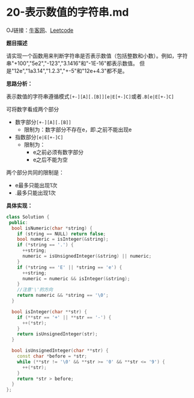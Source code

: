 # 20-表示数值的字符串.md

OJ链接：[牛客网](https://www.nowcoder.com/practice/6f8c901d091949a5837e24bb82a731f2?tpId=13&tqId=11206&tPage=3&rp=3&ru=%2Fta%2Fcoding-interviews&qru=%2Fta%2Fcoding-interviews%2Fquestion-ranking)、[Leetcode](https://leetcode.com/problems/valid-number/description/)

**题目描述**

请实现一个函数用来判断字符串是否表示数值（包括整数和小数）。例如，字符串"+100","5e2","-123","3.1416"和"-1E-16"都表示数值。 但是"12e","1a3.14","1.2.3","+-5"和"12e+4.3"都不是。

**思路分析：**

表示数值的字符串遵循模式`[+-][A][.[B]][e|E[+-]C]`或者`.B[e|E[+-]C]`

可将数字看成两个部分

- 数字部分`[+-][A][.[B]]`
  - 限制为：数字部分不存在e，即.之前不能出现e
- 指数部分`[e|E[+-]C]`
  - 限制为：
    - e之前必须有数字部分
    - e之后不能为空

两个部分共同的限制是：

- e最多只能出现1次
- .最多只能出现1次

**具体实现：**

```c++
class Solution {
 public:
  bool isNumeric(char *string) {
    if (string == NULL) return false;
    bool numeric = isInteger(&string);
    if (*string == '.') {
      ++string;
      numeric = isUnsignedInteger(&string) || numeric;
    }
    if (*string == 'E' || *string == 'e') {
      ++string;
      numeric = numeric && isInteger(&string);
    }
    //注意'\'的方向
    return numeric && *string == '\0';
  }

  bool isInteger(char **str) {
    if (**str == '+' || **str == '-') {
      ++(*str);
    }
    return isUnsignedInteger(str);
  }

  bool isUnsignedInteger(char **str) {
    const char *before = *str;
    while (**str != '\0' && **str >= '0' && **str <= '9') {
      ++(*str);
    }
    return *str > before;
  }
};
```


